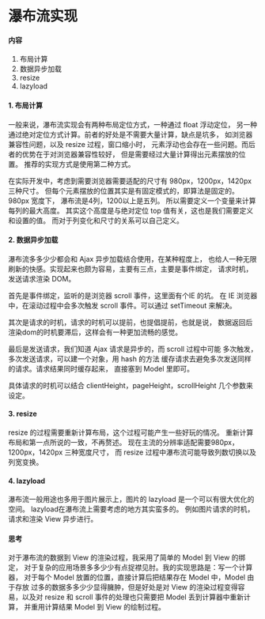 瀑布流实现
=========

#### 内容
1. 布局计算
2. 数据异步加载
3. resize
4. lazyload

<!-- more -->

#### 1. 布局计算

一般来说，瀑布流实现会有两种布局定位方式，一种通过 float 浮动定位，
另一种通过绝对定位方式计算。前者的好处是不需要大量计算，缺点是坑多，
如浏览器兼容性问题，以及 resize 过程，窗口缩小时，
元素浮动也会存在一些问题。而后者的优势在于对浏览器兼容性较好，
但是需要经过大量计算得出元素摆放的位置。
推荐的实现方式是使用第二种方式。

在实际开发中，考虑到需要浏览器需要适配的尺寸有 980px，1200px，1420px 三种尺寸。
但每个元素摆放的位置其实是有固定模式的，即算法是固定的。980px 宽度下，
瀑布流是4列，1200以上是五列。 所以需要定义一个变量来计算每列的最大高度。
其实这个高度是与绝对定位 top 值有关，这也是我们需要定义和设置的值。
而对于列变化和尺寸的关系可以自己定义。

#### 2. 数据异步加载

瀑布流多多少少都会和 Ajax 异步加载结合使用，在某种程度上，
也给人一种无限刷新的快感。实现起来也颇为容易，主要有三点，主要是事件绑定，
请求时机， 发送请求渲染 DOM。

首先是事件绑定，监听的是浏览器 scroll 事件，这里面有个IE 的坑。
在 IE 浏览器中，在滚动过程中会多次触发 scroll 事件。可以通过
setTimeout 来解决。         

其次是请求的时机，请求的时机可以提前，也提倡提前，也就是说，
数据返回后渲染dom的时机要滞后，这样会有一种更加流畅的感觉。       

最后是发送请求，我们知道 Ajax 请求是异步的，而 scroll 过程中可能
多次触发，多次发送请求，可以建一个对象，用 hash 的方法
缓存请求去避免多次发送同样的请求。请求结果同时缓存起来，
直接塞到 Model 里即可。

具体请求的时机可以结合 clientHeight，pageHeight，scrollHeight 几个参数来设定。

#### 3. resize

resize 的过程需要重新计算布局，这个过程可能产生一些好玩的情况。
重新计算布局和第一点所说的一致，不再赘述。
现在主流的分辨率适配需要980px，1200px，1420px 三种宽度尺寸，
而 resize 过程中瀑布流可能导致列数切换以及列宽变换。

#### 4. lazyload

瀑布流一般用途也多用于图片展示上，图片的 lazyload 是一个可以有很大优化的空间。
lazyload在瀑布流上需要考虑的地方其实蛮多的。 例如图片请求的时机，
请求和渲染 View 异步进行。

#### 思考

对于瀑布流的数据到 View 的渲染过程，我采用了简单的 Model 到 View 的绑定，
对于复杂的应用场景多多少少有点捉襟见肘。我的实现思路是：写一个计算器，
对于每个 Model 放置的位置，直接计算后把结果存在 Model 中，Model 由于存放
过多的数据多多少少显得臃肿，但是好处是对 View 的渲染过程变得容易，以及对
resize 和 scroll 事件的处理也只需要把 Model 丢到计算器中重新计算，
并重用计算结果 Model 到 View 的绘制过程。
